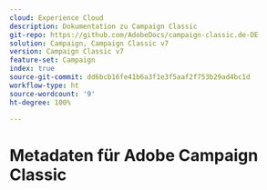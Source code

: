 ```yaml
---
cloud: Experience Cloud
description: Dokumentation zu Campaign Classic
git-repo: https://github.com/AdobeDocs/campaign-classic.de-DE
solution: Campaign, Campaign Classic v7
version: Campaign Classic v7
feature-set: Campaign
index: true
source-git-commit: dd6bcb16fe41b6a3f1e3f5aaf2f753b29ad4bc1d
workflow-type: ht
source-wordcount: '9'
ht-degree: 100%

---
```



# Metadaten für Adobe Campaign Classic
